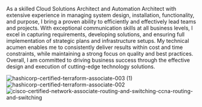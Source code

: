 As a skilled Cloud Solutions Architect and Automation Architect with extensive experience in managing system design, installation, functionality, and purpose, I bring a proven ability to efficiently and effectively lead teams and projects. With exceptional communication skills at all business levels, I excel in capturing requirements, developing solutions, and ensuring full implementation of strategic plans and infrastructure setups. My technical acumen enables me to consistently deliver results within cost and time constraints, while maintaining a strong focus on quality and best practices. Overall, I am committed to driving business success through the effective design and execution of cutting-edge technology solutions.

![hashicorp-certified-terraform-associate-003 (1)](https://github.com/mohang6770/mohang6770/assets/48823895/8607d740-e580-4cda-8f9a-d9071106ef92)
![hashicorp-certified-terraform-associate-002](https://user-images.githubusercontent.com/48823895/233696880-23dbd01f-5a5e-432b-9e67-3612cd2890e0.png)
![cisco-certified-network-associate-routing-and-switching-ccna-routing-and-switching](https://github.com/mohang6770/mohang6770/assets/48823895/b40dff98-8e24-48eb-a7d0-38d5b9d41029)

<!---
mohang6770/mohang6770 is a ✨ special ✨ repository because its `README.md` (this file) appears on your GitHub profile.
You can click the Preview link to take a look at your changes.https://github.com/mohang6770/mohang6770/blob/main/README.md
--->
